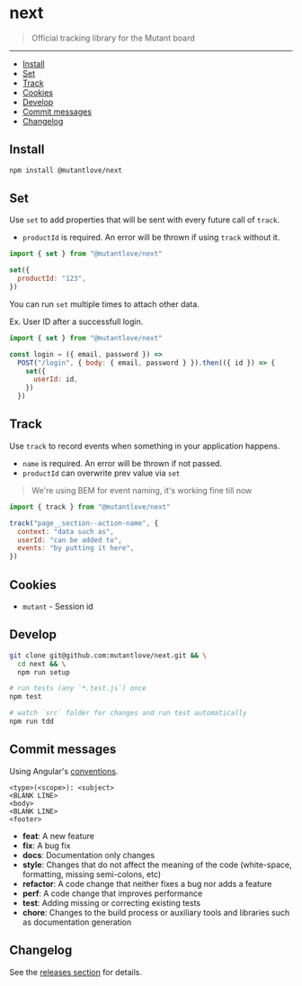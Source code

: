 <!-- markdownlint-disable first-line-h1 line-length -->

# next

> Official tracking library for the Mutant board

---

<!-- vim-markdown-toc GFM -->

* [Install](#install)
* [Set](#set)
* [Track](#track)
* [Cookies](#cookies)
* [Develop](#develop)
* [Commit messages](#commit-messages)
* [Changelog](#changelog)

<!-- vim-markdown-toc -->

## Install

```bash
npm install @mutantlove/next
```

## Set

Use `set` to add properties that will be sent with every future call of `track`.

* `productId` is required. An error will be thrown if using `track` without it.

```js
import { set } from "@mutantlove/next"

set({
  productId: "123",
})
```

You can run `set` multiple times to attach other data.

Ex. User ID after a successfull login.

```js
import { set } from "@mutantlove/next"

const login = ({ email, password }) =>
  POST("/login", { body: { email, password } }).then(({ id }) => {
    set({
      userId: id,
    })
  })
```

## Track

Use `track` to record events when something in your application happens.

* `name` is required. An error will be thrown if not passed.
* `productId` can overwrite prev value via `set`

> We're using BEM for event naming, it's working fine till now

```js
import { track } from "@mutantlove/next"

track("page__section--action-name", {
  context: "data such as",
  userId: "can be added to",
  events: "by putting it here",
})
```

## Cookies

* `mutant` - Session id

## Develop

```bash
git clone git@github.com:mutantlove/next.git && \
  cd next && \
  npm run setup

# run tests (any `*.test.js`) once
npm test

# watch `src` folder for changes and run test automatically
npm run tdd
```

## Commit messages

Using Angular's [conventions](https://github.com/angular/angular.js/blob/master/DEVELOPERS.md#-git-commit-guidelines).

```text
<type>(<scope>): <subject>
<BLANK LINE>
<body>
<BLANK LINE>
<footer>
```

* **feat**: A new feature
* **fix**: A bug fix
* **docs**: Documentation only changes
* **style**: Changes that do not affect the meaning of the code (white-space, formatting, missing semi-colons, etc)
* **refactor**: A code change that neither fixes a bug nor adds a feature
* **perf**: A code change that improves performance
* **test**: Adding missing or correcting existing tests
* **chore**: Changes to the build process or auxiliary tools and libraries such as documentation generation

## Changelog

See the [releases section](https://github.com/mutantlove/next/releases) for details.

